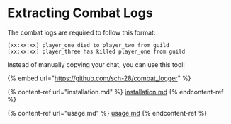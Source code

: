 # Extracting Combat Logs

The combat logs are required to follow this format:

```
[xx:xx:xx] player_one died to player_two from guild
[xx:xx:xx] player_three has killed player_one from guild
```

Instead of manually copying your chat, you can use this tool:

{% embed url="https://github.com/sch-28/combat_logger" %}

{% content-ref url="installation.md" %}
[installation.md](installation.md)
{% endcontent-ref %}

{% content-ref url="usage.md" %}
[usage.md](usage.md)
{% endcontent-ref %}
